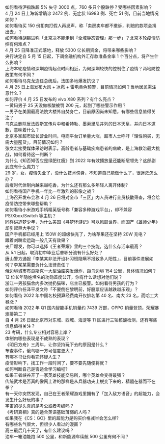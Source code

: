 如何看待沪指跌超 5% 失守 3000 点，760 多只个股跌停？受哪些因素影响？  
4 月 24 日上海新增确诊 2472 例、无症状 16983 例、死亡 51 例，目前当地情况如何？  
如何看待买 150 份扣肉打假人再发声，称「卖房卖车都不撤诉，判赔的款项会捐出去」？  
如何看待胡锡进称「北京决不能走到『全域静态管理』那一步」？北京本轮疫情防控有何难点？  
4 月 25 日降准正式落地，释放 5300 亿长期资金，将带来哪些影响？  
央行决定自 5 月 15 日起，下调金融机构外汇存款准备金率 1 个百分点，将产生什么影响？  
上海本轮疫情和深圳疫情起点时间相近，为何深圳较快的控制住了疫情？两地防控政策有何不同？  
如何看待马克龙连任总统后，法国多地爆发抗议？  
4 月 25 日上海发布大风 + 冰雹 + 雷电黄色预警，目前情况如何？当地居民需注意什么？  
如何评价 4 月 25 日发布的 vivo X80 系列？有什么亮点？  
一黄码男子 25 天没做核酸被罚 200 元，起到了哪些警示作用？  
一男子在美国最高法院大楼外自焚身亡，目前原因尚未知悉，有哪些信息值得关注？  
乌克兰删除反法西斯宣传片中和希特勒、墨索里尼并列的日本天皇，并向日本道歉，意味着什么？  
北京多家超市延长营业时间，电商平台订单量大涨，超市人士呼吁「理性购买，无需大量囤货」，目前情况如何？  
张文宏接受媒体采访时表示，高龄患者与基础疾病患者的病故，是上海救治最大挑战，如何看待这一判断？  
为什么《知否知否应是绿肥红瘦》到 2022 年有效播放量还能断层领先？这部剧到底有什么魔力？  
29 岁，女，疫情失业了，没什么技术傍身，不知道自己能做什么了，很迷茫怎么办？  
后疫时代体制内越来越吃香，为什么还有那么多年轻人离开体制?  
如何看待国产手机一年比一年激烈的影像之战？  
上海召开发布会称 4 月 26 日将对全市「三区」内人员进行全员核酸筛查，将会给疫情防控带来哪些帮助？  
如何看待小米游戏手柄精英版号称「兼容多种游戏平台」，却不兼容 PS/Xbox/Switch 等主机？  
同样讲追梦少年，为什么美国《寻梦环游记》可以风靡世界，而国产《雄师少年》却引起巨大争议？  
国产手机都已经用上 150W 的超级快充了，为啥苹果还在坚持 20W 充电？  
跟着刘畊宏运动一般几天有效果？  
丧尸爆发，你可以选择《王者荣耀》里的三个技能，选什么存活率最高？  
从 5.1 日起，取消初中毕业后普职分流有什么好处？  
唐山警方通报「李某某非法开设补习班隐瞒不报致多人阳性」，目前事件进展如何？李某某需要负什么法律责任？  
俄边境城市布良斯克一大型油库突发爆炸，距乌边境 154 公里，具体情况如何？  
12 位长年隐姓埋名的功勋首度公开，你有什么话想对他们说？  
浙江一男孩猫舍内多次抛扔猫咪，店主已报警。如何看待男孩的行为？  
如何评价任泽平发文称「不要倒在黎明前，好股票应该越跌越乐观」？  
如何看待 2022 年中国名校预算经费南开仅排名第 40 名、南大 23 名，而哈工大暴涨？  
如何看待 2022 年 Q1 国内智能手机销量约 7439 万部，OPPO 销量登顶，荣耀暴涨排第二？  
自 4 月 26 日起北京市对东城、西城、海淀等 11 区进行三轮核酸检测，还有哪些信息值得关注？  
23 考研，什么专业相对容易上岸？  
体制内哪些表现是不成熟的表现？  
《明日方舟》三周年，让你坚持玩下去的原因是什么？  
布查事件，俄乌哪一方可信度更大？  
有哪本书让你看完怀疑人生？  
疫情影响下，找工作一段时间了，要不要先随便将就？  
如何判断自己是否适合学习编程?  
如果王者峡谷开了一家英雄技能交易所，哪个英雄会变得最强？  
传统武术是否真的像网上讲的那样是从兵器功夫上蜕变下来的，精髓在器而不在拳？  
有一天你突然发现，自己在王者荣耀游戏里拥有了「加入敌方语音」的超能力，会发生什么好玩的事？  
宇宙的尽头真的是考公或者考编吗？  
《考研真相》真的适合英语基础薄弱的人吗？  
如果我在《CS：GO》里的超能力是购买价格减半会怎么样?  
有哪些名气很大，但很少人看过的漫画？  
高三最后几十天了，有什么建议吗？  
油车一箱油能跑 500 公里，和新能源车续航 500 公里有何不同？  
